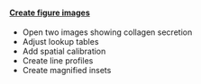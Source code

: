 <h4 id="figim"><a href="#figim">Create figure images</a></h4>

- Open two images showing collagen secretion
- Adjust lookup tables
- Add spatial calibration
- Create line profiles
- Create magnified insets
